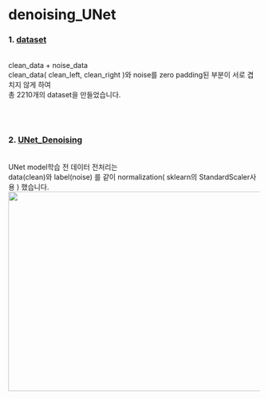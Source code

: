 # denoising_UNet

### 1. [dataset](https://github.com/Kang-Dong-Hwi/denoising_UNet/blob/master/data.ipynb)

<br>
clean_data + noise_data
<br>
clean_data( clean_left, clean_right )와 noise를 zero padding된 부분이 서로 겹치지 않게 하여
<br>
총 2210개의 dataset을 만들었습니다.

<br><br>

### 2. [UNet_Denoising](https://github.com/Kang-Dong-Hwi/denoising_UNet/blob/master/UNet_Denoising.ipynb)
<br>
UNet model학습 전 데이터 전처리는<br>
data(clean)와 label(noise) 를 같이 normalization( sklearn의 StandardScaler사용 ) 했습니다.
<td>
<img src="https://github.com/Kang-Dong-Hwi/denoising_UNet/blob/master/pred_noise.png", height=400px, width=550px> 
